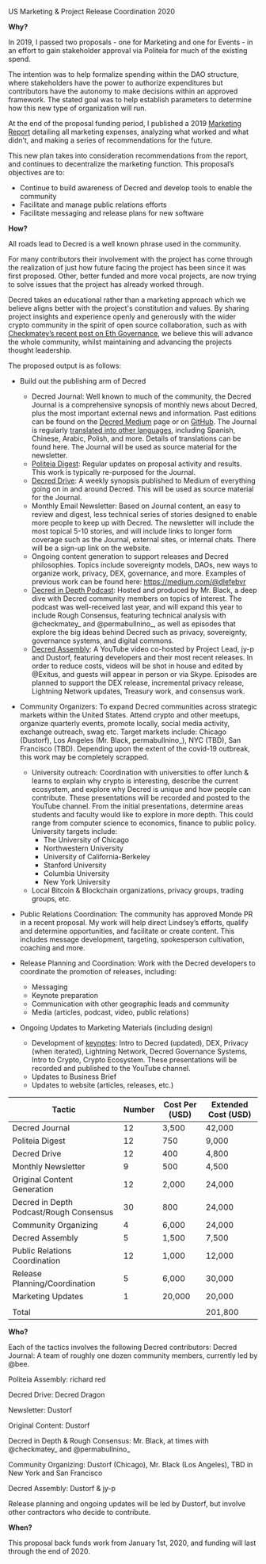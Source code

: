 US Marketing & Project Release Coordination 2020

**Why?**

In 2019, I passed two proposals - one for Marketing and one for Events - in an effort to gain stakeholder approval via Politeia for much of the existing spend. 

The intention was to help formalize spending within the DAO structure, where stakeholders have the power to authorize expenditures but contributors have the autonomy to make decisions within an approved framework. 
The stated goal was to help establish parameters to determine how this new type of organization will run. 

At the end of the proposal funding period, I published a 2019 [Marketing Report](https://blog.decred.org/2020/02/26/Decred-2019-Marketing-Report/) detailing all marketing expenses, analyzing what worked and what didn’t, and making a series of recommendations for the future.

This new plan takes into consideration recommendations from the report, and continues to decentralize the marketing function. This proposal’s objectives are to:
*  Continue to build awareness of Decred and develop tools to enable the community
* Facilitate and manage public relations efforts
* Facilitate messaging and release plans for new software


**How?**

All roads lead to Decred is a well known phrase used in the community.

For many contributors their involvement with the project has come through the realization of just how future facing the project has been since it was first proposed. Other, better funded and more vocal projects, are now trying to solve issues that the project has already worked through.

Decred takes an educational rather than a marketing approach which we believe aligns better with the project's constitution and values.
By sharing project insights and experience openly and generously with the wider crypto community in the spirit of open source collaboration, such as with [Checkmatey’s recent post on Eth Governance](https://medium.com/@_Checkmatey_/observing-ethereum-governance-during-the-progpow-debate-9bf1aec724ad), we believe this will advance the whole community, whilst maintaining and advancing the projects thought leadership. 

The proposed output is as follows:
*  Build out the publishing arm of Decred
    *  Decred Journal: Well known to much of the community, the Decred Journal is a comprehensive synopsis of monthly news about Decred, plus the most important external news and information. Past editions can be found on the [Decred Medium](https://medium.com/decred) page or on [GitHub](https://github.com/xaur/decred-news/releases). The Journal is regularly [translated into other languages](https://xaur.github.io/decred-news/), including Spanish, Chinese, Arabic, Polish, and more. Details of translations can be found here. The Journal will be used as source material for the newsletter.
    *  [Politeia Digest](https://medium.com/politeia-digest): Regular updates on proposal activity and results. This work is typically re-purposed for the Journal. 
    *  [Decred Drive](https://medium.com/@decreddrive): A weekly synopsis published to Medium of everything going on in and around Decred. This will be used as source material for the Journal.
    *  Monthly Email Newsletter: Based on Journal content, an easy to review and digest, less technical series of stories designed to enable more people to keep up with Decred. The newsletter will include the most topical 5-10 stories, and will include links to longer form coverage such as the Journal, external sites, or internal chats. There will be a sign-up link on the website.
    *  Ongoing content generation to support releases and Decred philosophies. Topics include sovereignty models, DAOs, new ways to organize work, privacy, DEX, governance, and more. Examples of previous work can be found here: https://medium.com/@dlefebvr
    *  [Decred in Depth Podcast](https://decredindepth.libsyn.com/): Hosted and produced by Mr. Black, a deep dive with Decred community members on topics of interest. The podcast was well-received last year, and will expand this year to include Rough Consensus, featuring technical analysis with @checkmatey_ and @permabullnino_, as well as episodes that explore the big ideas behind Decred such as privacy, sovereignty, governance systems, and digital commons.
    *  [Decred Assembly](https://www.youtube.com/playlist?list=PLaMrpvQ0yJ_z8ZtvgBqinmL74_0W7prv2): A YouTube video co-hosted by Project Lead, jy-p and Dustorf, featuring developers and their most recent releases. In order to reduce costs, videos will be shot in house and edited by @Exitus, and guests will appear in person or via Skype. Episodes are planned to support the DEX release, incremental privacy release, Lightning Network updates, Treasury work, and consensus work.
*  Community Organizers: To expand Decred communities across strategic markets within the United States. Attend crypto and other meetups, organize quarterly events, promote locally, social media activity, exchange outreach, swag etc. Target markets include: Chicago (Dustorf), Los Angeles (Mr. Black, permabullnino_), NYC (TBD), San Francisco (TBD). Depending upon the extent of the covid-19 outbreak, this work may be completely scrapped.
    *  University outreach: Coordination with universities to offer lunch & learns to explain why crypto is interesting, describe the current ecosystem, and explore why Decred is unique and how people can contribute. These presentations will be recorded and posted to the YouTube channel. From the initial presentations, determine areas students and faculty would like to explore in more depth. This could range from computer science to economics, finance to public policy. University targets include:
        *  The University of Chicago
        *  Northwestern University
        *  University of California-Berkeley
        *  Stanford University
        *  Columbia University
        *  New York University
    *  Local Bitcoin & Blockchain organizations, privacy groups, trading groups, etc. 

*  Public Relations Coordination: The community has approved Monde PR in a recent proposal. My work will help direct  Lindsey’s efforts, qualify and determine opportunities, and facilitate or create content. This includes message development, targeting, spokesperson cultivation, coaching and more. 
*  Release Planning and Coordination: Work with the Decred developers to coordinate the promotion of releases, including:
    *  Messaging 
    *  Keynote preparation
    *  Communication with other geographic leads and community
    *  Media (articles, podcast, video, public relations)
*  Ongoing Updates to Marketing Materials (including design)
     *  Development of [keynotes](https://www.notion.so/Decred-Keynotes-5c3fdfb0a73841c0a394efe002003409): Intro to Decred (updated), DEX, Privacy (when iterated), Lightning Network, Decred Governance Systems, Intro to Crypto, Crypto Ecosystem. These presentations will be recorded and published to the YouTube channel.
    *  Updates to Business Brief
    *  Updates to website (articles, releases, etc.)

| Tactic | Number | Cost Per (USD) | Extended Cost (USD) |
|-----------------------------------------|--------|----------------|---------------------|
| Decred Journal | 12 |  3,500 | 42,000 |
| Politeia Digest | 12 | 750 | 9,000 |
| Decred Drive | 12 | 400 | 4,800 |
| Monthly Newsletter | 9 | 500 | 4,500 |
| Original Content Generation | 12 | 2,000 | 24,000 |
| Decred in Depth Podcast/Rough Consensus | 30 | 800 | 24,000 |
| Community Organizing | 4 | 6,000 | 24,000 |
| Decred Assembly | 5 | 1,500 |  7,500 |
| Public Relations Coordination | 12 | 1,000 | 12,000 |
| Release Planning/Coordination | 5 | 6,000 | 30,000 |
| Marketing Updates | 1 | 20,000 |  20,000 |
|  |  |  |  |
| Total |  |  | 201,800 |



**Who?**

Each of the tactics involves the following Decred contributors:
Decred Journal: A team of roughly one dozen community members, currently led by @bee.

Politeia Assembly: richard red

Decred Drive: Decred Dragon

Newsletter: Dustorf

Original Content: Dustorf

Decred in Depth & Rough Consensus: Mr. Black, at times with @checkmatey_ and @permabullnino_

Community Organizing: Dustorf (Chicago), Mr. Black (Los Angeles), TBD in New York and San Francisco

Decred Assembly: Dustorf & jy-p

Release planning and ongoing updates will be led by Dustorf, but involve other contractors who decide to contribute.


**When?**

This proposal back funds work from January 1st, 2020, and funding will last through the end of 2020.